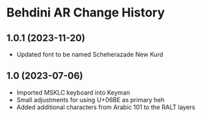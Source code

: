Behdini AR Change History
====================

1.0.1 (2023-11-20)
----------------
* Updated font to be named Scheherazade New Kurd

1.0 (2023-07-06)
----------------
* Imported MSKLC keyboard into Keyman
* Small adjustments for using U+06BE as primary heh
* Added additional characters from Arabic 101 to the RALT layers
